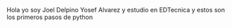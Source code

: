 Hola yo soy Joel Delpino Yosef Alvarez y estudio en EDTecnica y estos son los primeros pasos de python

